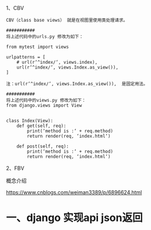 1、CBV
```
CBV（class base views） 就是在视图里使用类处理请求。

###########
将上述代码中的urls.py 修改为如下：
	
from mytest import views
 
urlpatterns = [
    # url(r‘^index/‘, views.index),
    url(r‘^index/‘, views.Index.as_view()),
]

注：url(r‘^index/‘, views.Index.as_view()),  是固定用法。

###########
将上述代码中的views.py 修改为如下：
from django.views import View
 
 
class Index(View):
    def get(self, req):
        print(‘method is :‘ + req.method)
        return render(req, ‘index.html‘)
 
    def post(self, req):
        print(‘method is :‘ + req.method)
        return render(req, ‘index.html‘)
```

2、FBV

概念介绍

https://www.cnblogs.com/weiman3389/p/6896624.html


# 一、django 实现api json返回
```bash

```
